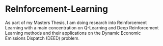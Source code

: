 # ReInforcement-Learning   
As part of my Masters Thesis, I am doing research into Reinforcement Learning with a main concentration on Q-Learning and Deep Reinforcement Learning methods and their applications on the Dynamic Economic Emissions Dispatch (DEED) problem.
